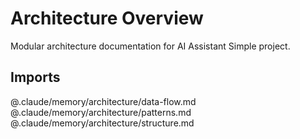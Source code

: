 # Architecture Overview

Modular architecture documentation for AI Assistant Simple project.

## Imports
@.claude/memory/architecture/data-flow.md
@.claude/memory/architecture/patterns.md
@.claude/memory/architecture/structure.md
